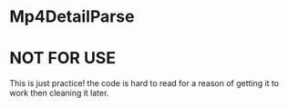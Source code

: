 # Mp4DetailParse

# NOT FOR USE
This is just practice!
the code is hard to read for a reason of getting it to work then cleaning it later.
